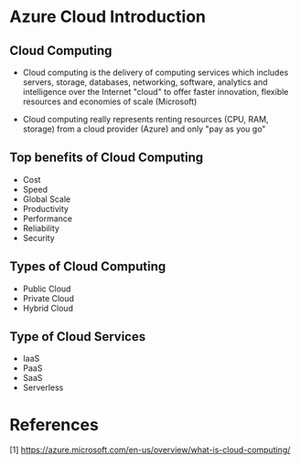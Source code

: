 # Azure Cloud Introduction


## Cloud Computing

* Cloud computing is the delivery of computing services which includes servers, storage, databases, networking, software, analytics and intelligence over the Internet "cloud" to offer faster innovation, flexible resources and economies of scale (Microsoft)

* Cloud computing really represents renting resources (CPU, RAM, storage) from a cloud provider (Azure) and only "pay as you go"

## Top benefits of Cloud Computing

* Cost
* Speed
* Global Scale
* Productivity
* Performance
* Reliability
* Security

## Types of Cloud Computing

* Public Cloud
* Private Cloud
* Hybrid Cloud

## Type of Cloud Services 

* IaaS
* PaaS
* SaaS
* Serverless


# References

[1] https://azure.microsoft.com/en-us/overview/what-is-cloud-computing/
